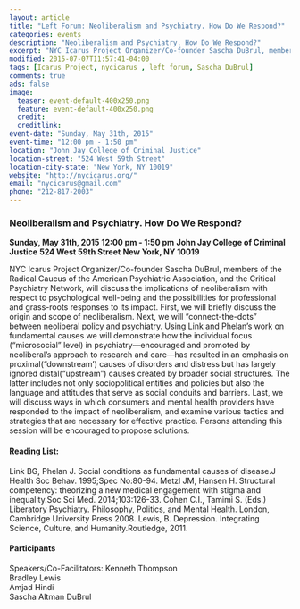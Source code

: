 ```yaml
---
layout: article
title: "Left Forum: Neoliberalism and Psychiatry. How Do We Respond?"
categories: events
description: "Neoliberalism and Psychiatry. How Do We Respond?"
excerpt: "NYC Icarus Project Organizer/Co-founder Sascha DuBrul, members of the Radical Caucus of the American Psychiatric Association, and the Critical Psychiatry Network, will discuss the implications of neoliberalism with respect to psychological well-being and the possibilities for professional and grass-roots responses to its impact."
modified: 2015-07-07T11:57:41-04:00
tags: [Icarus Project, nycicarus , left forum, Sascha DuBrul]
comments: true
ads: false
image:
  teaser: event-default-400x250.png
  feature: event-default-400x250.png
  credit: 
  creditlink: 
event-date: "Sunday, May 31th, 2015"
event-time: "12:00 pm - 1:50 pm"
location: "John Jay College of Criminal Justice"
location-street: "524 West 59th Street"
location-city-state: "New York, NY 10019"
website: "http://nycicarus.org/"
email: "nycicarus@gmail.com"
phone: "212-817-2003"
---
```

### Neoliberalism and Psychiatry. How Do We Respond?

**Sunday, May 31th, 2015**
**12:00 pm - 1:50 pm**
**John Jay College of Criminal Justice**
**524 West 59th Street**
**New York, NY 10019**

NYC Icarus Project Organizer/Co-founder Sascha DuBrul, members of the Radical Caucus of the American Psychiatric Association, and the Critical Psychiatry Network, will discuss the implications of neoliberalism with respect to psychological well-being and the possibilities for professional and grass-roots responses to its impact. First, we will briefly discuss the origin and scope of neoliberalism. Next, we will “connect-the-dots” between neoliberal policy and psychiatry. Using Link and Phelan’s work on fundamental causes we will demonstrate how the individual focus (“microsocial” level) in psychiatry—encouraged and promoted by neoliberal’s approach to research and care—has resulted in an emphasis on proximal(“downstream’) causes of disorders and distress but has largely ignored distal(“upstream”) causes created by broader social structures. The latter includes not only sociopolitical entities and policies but also the language and attitudes that serve as social conduits and barriers. Last, we will discuss ways in which consumers and mental health providers have responded to the impact of neoliberalism, and examine various tactics and strategies that are necessary for effective practice. Persons attending this session will be encouraged to propose solutions.

#### Reading List: 
Link BG, Phelan J. Social conditions as fundamental causes of disease.J Health Soc Behav. 1995;Spec No:80-94. Metzl JM, Hansen H. Structural competency: theorizing a new medical engagement with stigma and inequality.Soc Sci Med. 2014;103:126-33. Cohen C.I., Tamimi S. (Eds.) Liberatory Psychiatry. Philosophy, Politics, and Mental Health. London, Cambridge University Press 2008. Lewis, B. Depression. Integrating Science, Culture, and Humanity.Routledge, 2011.

#### Participants

Speakers/Co-Facilitators:
Kenneth Thompson			
Bradley Lewis			
Amjad Hindi			
Sascha Altman DuBrul					